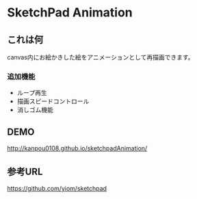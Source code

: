 # SketchPad Animation

## これは何
canvas内にお絵かきした絵をアニメーションとして再描画できます。  

### 追加機能
* ループ再生 
* 描画スピードコントロール
* 消しゴム機能


## DEMO
http://kanpou0108.github.io/sketchpadAnimation/

## 参考URL
https://github.com/yiom/sketchpad
